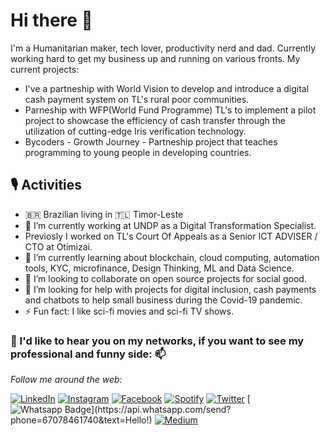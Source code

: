 # Hi there 👋
I'm a Humanitarian maker, tech lover, productivity nerd and dad.
Currently working hard to get my business up and running on various fronts.
My current projects:
- I've a partneship with World Vision to develop and introduce a digital cash payment system on TL's rural poor communities.
- Parneship with WFP(World Fund Programme) TL's to implement a pilot project to showcase the efficiency of cash transfer through the utilization of cutting-edge Iris verification technology. 
- Bycoders - Growth Journey -  Partneship project that teaches programming to young people in developing countries.

## 🎙️ Activities
- 🇧🇷 Brazilian living in 🇹🇱 Timor-Leste
- 🔭 I’m currently working at UNDP as a Digital Transformation Specialist.
- Previosly I worked on TL's Court Of Appeals as a Senior ICT ADVISER / CTO at Otimizai.
- 🌱 I’m currently learning about blockchain, cloud computing, automation tools, KYC, microfinance, Design Thinking, ML and Data Science.
- 👯 I’m looking to collaborate on open source projects for social good.
- 🤔 I’m looking for help with projects for digital inclusion, cash payments and chatbots to help small business during the Covid-19 pandemic.
- ⚡ Fun fact: I like sci-fi movies and sci-fi TV shows.


### 💬 I'd like to hear you on my networks, if you want to see my professional and funny side: 📫

<i>Follow me around the web:</i><br>
  
<a href="https://www.linkedin.com/in/paulosergioamaral" target="_blank"><img src="https://img.shields.io/badge/LinkedIn-%230077B5.svg?&style=flat-square&logo=linkedin&logoColor=white" alt="LinkedIn"></a>
<a href="https://www.instagram.com/paulo_s_amaral" target="_blank"><img src="https://img.shields.io/badge/Instagram-%23E4405F.svg?&style=flat-square&logo=instagram&logoColor=white" alt="Instagram"></a>
<a href="https://www.facebook.com/paulo.s.amaral" target="_blank"><img src="https://img.shields.io/badge/Facebook-%231877F2.svg?&style=flat-square&logo=facebook&logoColor=white" alt="Facebook"></a>
<a href="https://open.spotify.com/user/21zui7c7fuo2whaddtcn7wykq" target="_blank"><img src="https://img.shields.io/badge/Spotify-%231ED760.svg?&style=flat-square&logo=spotify&logoColor=white" alt="Spotify"></a>
<a href="https://twitter.com/askamaral" target="_blank"><img src="https://img.shields.io/badge/Twitter-1DA1F2.svg?&style=flat-square&logo=twitter&logoColor=white" alt="Twitter"></a>
[![Whatsapp Badge](https://img.shields.io/badge/-Whatsapp-4CA143?style=flat-square&labelColor=4CA143&logo=whatsapp&logoColor=white&link=https://api.whatsapp.com/send?phone=67078461740&text=Hello!)](https://api.whatsapp.com/send?phone=67078461740&text=Hello!)
<a href="https://medium.com/paulo_amaral" target="_blank"><img src="https://img.shields.io/badge/Medium-12100E.svg?style=flat-square&logo=medium&logoColor=white" alt="Medium"></a>
</div>
